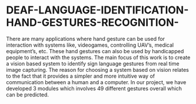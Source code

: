 # DEAF-LANGUAGE-IDENTIFICATION-HAND-GESTURES-RECOGNITION-
There are many applications where hand gesture can be used for interaction with systems like, videogames, controlling UAV’s, medical equipment’s, etc. These hand gestures can also be used by handicapped people to interact with the systems. 
The main focus of this work is to create a vision based system to identify sign language gestures from real time image capturing. The reason for choosing a system based on vision relates to the fact that it provides a simpler and more intuitive way of communication between a human and a computer. In our project, we have developed 3 modules which involves 49 different gestures overall which can be predicted.
